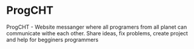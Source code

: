 # ProgCHT
ProgCHT - Website messanger where all programers from all planet can communicate withe each other. Share ideas, fix problems, create project and help for begginers programmers
